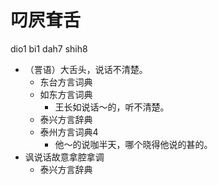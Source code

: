 # 叼屄耷舌
dio1 bi1 dah7 shih8
+ （詈语）大舌头，说话不清楚。
  * 东台方言词典
  * 如东方言词典
    - 王长如说话～的，听不清楚。
  * 泰兴方言辞典
  * 泰州方言词典4
    - 他～的说咖半天，哪个晓得他说的甚的。
+ 讽说话故意拿腔拿调
  * 泰兴方言辞典
